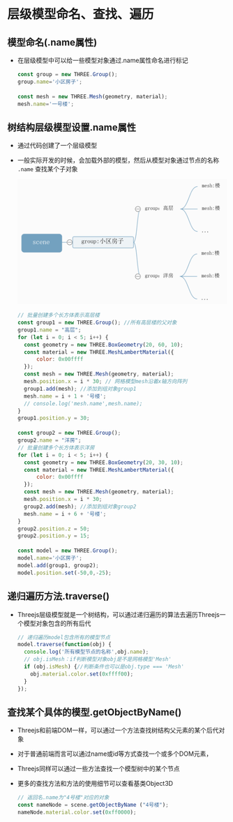 # 层级模型命名、查找、遍历

## 模型命名(.name属性)

+ 在层级模型中可以给一些模型对象通过.name属性命名进行标记

  ```js
  const group = new THREE.Group();
  group.name='小区房子';

  const mesh = new THREE.Mesh(geometry, material);
  mesh.name='一号楼';
  ```

## 树结构层级模型设置.name属性

+ 通过代码创建了一个层级模型
+ 一般实际开发的时候，会加载外部的模型，然后从模型对象通过节点的名称 `.name` 查找某个子对象

  ![层级模型](images/层级模型.png)

  ```js
  // 批量创建多个长方体表示高层楼
  const group1 = new THREE.Group(); //所有高层楼的父对象
  group1.name = "高层";
  for (let i = 0; i < 5; i++) {
    const geometry = new THREE.BoxGeometry(20, 60, 10);
    const material = new THREE.MeshLambertMaterial({
        color: 0x00ffff
    });
    const mesh = new THREE.Mesh(geometry, material);
    mesh.position.x = i * 30; // 网格模型mesh沿着x轴方向阵列
    group1.add(mesh); //添加到组对象group1
    mesh.name = i + 1 + '号楼';
    // console.log('mesh.name',mesh.name);
  }
  group1.position.y = 30;

  const group2 = new THREE.Group();
  group2.name = "洋房";
  // 批量创建多个长方体表示洋房
  for (let i = 0; i < 5; i++) {
    const geometry = new THREE.BoxGeometry(20, 30, 10);
    const material = new THREE.MeshLambertMaterial({
        color: 0x00ffff
    });
    const mesh = new THREE.Mesh(geometry, material);
    mesh.position.x = i * 30;
    group2.add(mesh); //添加到组对象group2
    mesh.name = i + 6 + '号楼';
  }
  group2.position.z = 50;
  group2.position.y = 15;

  const model = new THREE.Group();
  model.name='小区房子';
  model.add(group1, group2);
  model.position.set(-50,0,-25);
  ```

## 递归遍历方法.traverse()

+ Threejs层级模型就是一个树结构，可以通过递归遍历的算法去遍历Threejs一个模型对象包含的所有后代

  ```js
  // 递归遍历model包含所有的模型节点
  model.traverse(function(obj) {
    console.log('所有模型节点的名称',obj.name);
    // obj.isMesh：if判断模型对象obj是不是网格模型'Mesh'
    if (obj.isMesh) {//判断条件也可以是obj.type === 'Mesh'
      obj.material.color.set(0xffff00);
    }
  });
  ```

## 查找某个具体的模型.getObjectByName()

+ Threejs和前端DOM一样，可以通过一个方法查找树结构父元素的某个后代对象
+ 对于普通前端而言可以通过name或id等方式查找一个或多个DOM元素，
+ Threejs同样可以通过一些方法查找一个模型树中的某个节点
+ 更多的查找方法和方法的使用细节可以查看基类Object3D

  ```js
  // 返回名.name为"4号楼"对应的对象
  const nameNode = scene.getObjectByName ("4号楼");
  nameNode.material.color.set(0xff0000);
  ```
